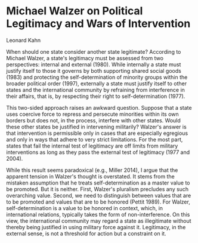 # Michael Walzer on Political Legitimacy and Wars of Intervention

Leonard Kahn

When should one state consider another state legitimate? According to Michael Walzer, a state's legitimacy must be
assessed from two perspectives: internal and external (1980). While internally a state must justify itself to those it
governs by both supporting shared social goods (1983) and protecting the self-determination of minority groups within
the broader political order (1997), externally a state must justify itself to other states and the international
community by refraining from interference in their affairs, that is, by respecting their right to self-determination
(1977).

This two-sided approach raises an awkward question. Suppose that a state uses coercive force to repress and persecute
minorities within its own borders but does not, in the process, interfere with other states. Would these other states be
justified in intervening militarily? Walzer's answer is that intervention is permissible only in cases that are
especially egregious and only in ways that adhere to very strict limitations. For the most part, states that fail the
internal test of legitimacy are off limits from military interventions as long as they pass the external test of
legitimacy (1977 and 2004).

While this result seems paradoxical (e.g., Miller 2014), I argue that the apparent tension in Walzer's thought is
overstated. It stems from the mistaken assumption that he treats self-determination as a master value to be promoted.
But it is neither. First, Walzer's pluralism precludes any such overarching value. Second, we need to distinguish
between values that are to be promoted and values that are to be honored (Pettit 1989). For Walzer, self-determination
is a value to be honored in context, which, in international relations, typically takes the form of non-interference. On
this view, the international community may regard a state as illegitimate without thereby being justified in using
military force against it. Legitimacy, in the external sense, is not a threshold for action but a constraint on it.
